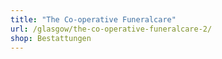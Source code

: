 ```yaml
---
title: "The Co-operative Funeralcare"
url: /glasgow/the-co-operative-funeralcare-2/
shop: Bestattungen
---
```

